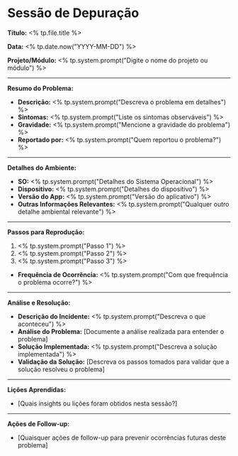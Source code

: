 # Sessão de Depuração

**Título:** <% tp.file.title %>

**Data:** <% tp.date.now("YYYY-MM-DD") %>

**Projeto/Módulo:** <% tp.system.prompt("Digite o nome do projeto ou módulo") %>

---

**Resumo do Problema:**
- **Descrição:** <% tp.system.prompt("Descreva o problema em detalhes") %>
- **Sintomas:** <% tp.system.prompt("Liste os sintomas observáveis") %>
- **Gravidade:** <% tp.system.prompt("Mencione a gravidade do problema") %>
- **Reportado por:** <% tp.system.prompt("Quem reportou o problema?") %>

---

**Detalhes do Ambiente:**
- **SO:** <% tp.system.prompt("Detalhes do Sistema Operacional") %>
- **Dispositivo:** <% tp.system.prompt("Detalhes do dispositivo") %>
- **Versão do App:** <% tp.system.prompt("Versão do aplicativo") %>
- **Outras Informações Relevantes:** <% tp.system.prompt("Qualquer outro detalhe ambiental relevante") %>

---

**Passos para Reprodução:**
1. <% tp.system.prompt("Passo 1") %>
2. <% tp.system.prompt("Passo 2") %>
3. <% tp.system.prompt("Passo 3") %>
- **Frequência de Ocorrência:** <% tp.system.prompt("Com que frequência o problema ocorre?") %>

---
**Análise e Resolução:**
- **Descrição do Incidente:** <% tp.system.prompt("Descreva o que aconteceu") %>
- **Análise do Problema:** [Documente a análise realizada para entender o problema]
- **Solução Implementada:** <% tp.system.prompt("Descreva a solução implementada") %>
- **Validação da Solução:** [Descreva os passos tomados para validar que a solução resolveu o problema]

---

**Lições Aprendidas:**
- [Quais insights ou lições foram obtidos nesta sessão?]

---

**Ações de Follow-up:**
- [Quaisquer ações de follow-up para prevenir ocorrências futuras deste problema]